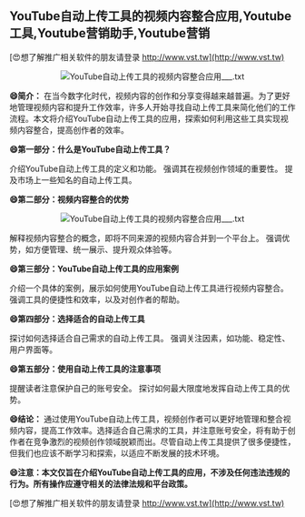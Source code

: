 ## **YouTube自动上传工具的视频内容整合应用,Youtube工具,Youtube营销助手,Youtube营销**

[😍想了解推广相关软件的朋友请登录 http://www.vst.tw](http://www.vst.tw)

 <center><img src="https://vst.tw/MP4/tuiguang/png/6.png" alt="YouTube自动上传工具的视频内容整合应用___.txt"></center>

**😄简介：**
在当今数字化时代，视频内容的创作和分享变得越来越普遍。为了更好地管理视频内容和提升工作效率，许多人开始寻找自动上传工具来简化他们的工作流程。本文将介绍YouTube自动上传工具的应用，探索如何利用这些工具实现视频内容整合，提高创作者的效率。

**😄第一部分：什么是YouTube自动上传工具？**

介绍YouTube自动上传工具的定义和功能。
强调其在视频创作领域的重要性。
提及市场上一些知名的自动上传工具。

**😄第二部分：视频内容整合的优势**

 <center><img src="https://vst.tw/MP4/tuiguang/png/1.png" alt="YouTube自动上传工具的视频内容整合应用___.txt"></center>

解释视频内容整合的概念，即将不同来源的视频内容合并到一个平台上。
强调优势，如方便管理、统一展示、提升观众体验等。

**😄第三部分：YouTube自动上传工具的应用案例**

介绍一个具体的案例，展示如何使用YouTube自动上传工具进行视频内容整合。
强调工具的便捷性和效率，以及对创作者的帮助。

**😄第四部分：选择适合的自动上传工具**

探讨如何选择适合自己需求的自动上传工具。
强调关注因素，如功能、稳定性、用户界面等。

**😄第五部分：使用自动上传工具的注意事项**

提醒读者注意保护自己的账号安全。
探讨如何最大限度地发挥自动上传工具的优势。

**😄结论：**
通过使用YouTube自动上传工具，视频创作者可以更好地管理和整合视频内容，提高工作效率。选择适合自己需求的工具，并注意账号安全，将有助于创作者在竞争激烈的视频创作领域脱颖而出。尽管自动上传工具提供了很多便捷性，但我们也应该不断学习和探索，以适应不断发展的技术环境。

**😄注意：本文仅旨在介绍YouTube自动上传工具的应用，不涉及任何违法违规的行为。所有操作应遵守相关的法律法规和平台政策。**

[😍想了解推广相关软件的朋友请登录 http://www.vst.tw](http://www.vst.tw)



